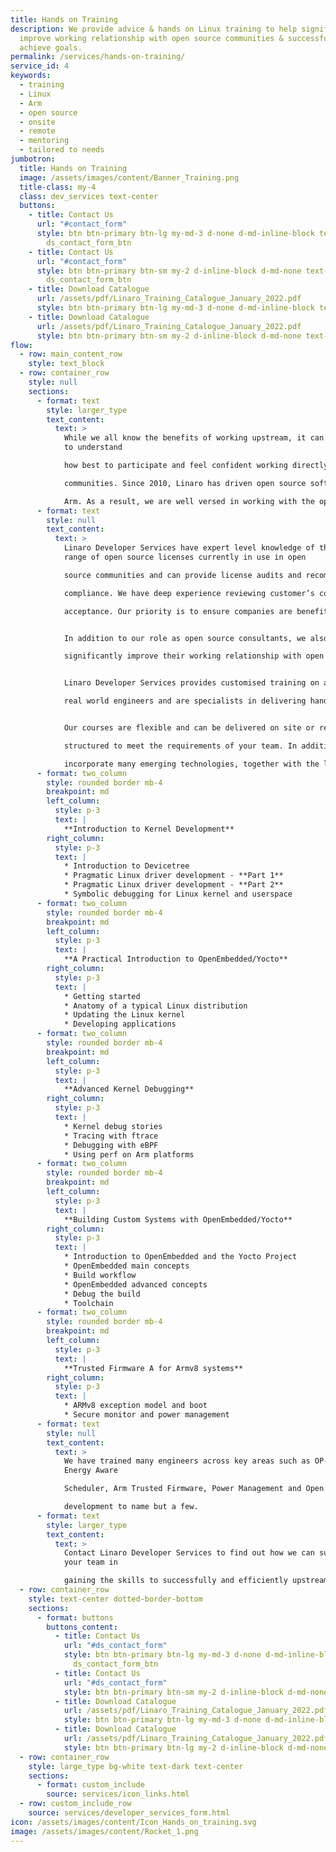 ```yaml
---
title: Hands on Training
description: We provide advice & hands on Linux training to help significantly
  improve working relationship with open source communities & successfully
  achieve goals.
permalink: /services/hands-on-training/
service_id: 4
keywords:
  - training
  - Linux
  - Arm
  - open source
  - onsite
  - remote
  - mentoring
  - tailored to needs
jumbotron:
  title: Hands on Training
  image: /assets/images/content/Banner_Training.png
  title-class: my-4
  class: dev_services text-center
  buttons:
    - title: Contact Us
      url: "#contact_form"
      style: btn btn-primary btn-lg my-md-3 d-none d-md-inline-block text-uppercase
        ds_contact_form_btn
    - title: Contact Us
      url: "#contact_form"
      style: btn btn-primary btn-sm my-2 d-inline-block d-md-none text-uppercase
        ds_contact_form_btn
    - title: Download Catalogue
      url: /assets/pdf/Linaro_Training_Catalogue_January_2022.pdf
      style: btn btn-primary btn-lg my-md-3 d-none d-md-inline-block text-uppercase
    - title: Download Catalogue
      url: /assets/pdf/Linaro_Training_Catalogue_January_2022.pdf
      style: btn btn-primary btn-sm my-2 d-inline-block d-md-none text-uppercase
flow:
  - row: main_content_row
    style: text_block
  - row: container_row
    style: null
    sections:
      - format: text
        style: larger_type
        text_content:
          text: >
            While we all know the benefits of working upstream, it can take time
            to understand

            how best to participate and feel confident working directly in open source

            communities. Since 2010, Linaro has driven open source software development on

            Arm. As a result, we are well versed in working with the open source community.
      - format: text
        style: null
        text_content:
          text: >
            Linaro Developer Services have expert level knowledge of the wide
            range of open source licenses currently in use in open

            source communities and can provide license audits and recommendations in order to help companies eliminate risk and move to

            compliance. We have deep experience reviewing customer’s code before submission to communities to facilitate faster

            acceptance. Our priority is to ensure companies are benefiting from the best open source has to offer.


            In addition to our role as open source consultants, we also provide advice and hands on Linux training to customers to help them

            significantly improve their working relationship with open source communities and successfully achieve their goals.


            Linaro Developer Services provides customised training on a variety of topics. Moreover we provide expert instructors who are

            real world engineers and are specialists in delivering hands-on training across Linux and Arm technology.


            Our courses are flexible and can be delivered on site or remotely. Courses can be tailored if required and all training modules are

            structured to meet the requirements of your team. In addition to hands-on-training, we also can provide mentoring. The courses

            incorporate many emerging technologies, together with the latest best practices. Topics include:
      - format: two_column
        style: rounded border mb-4
        breakpoint: md
        left_column:
          style: p-3
          text: |
            **Introduction to Kernel Development**
        right_column:
          style: p-3
          text: |
            * Introduction to Devicetree
            * Pragmatic Linux driver development - **Part 1**
            * Pragmatic Linux driver development - **Part 2**
            * Symbolic debugging for Linux kernel and userspace
      - format: two_column
        style: rounded border mb-4
        breakpoint: md
        left_column:
          style: p-3
          text: |
            **A Practical Introduction to OpenEmbedded/Yocto**
        right_column:
          style: p-3
          text: |
            * Getting started
            * Anatomy of a typical Linux distribution
            * Updating the Linux kernel
            * Developing applications
      - format: two_column
        style: rounded border mb-4
        breakpoint: md
        left_column:
          style: p-3
          text: |
            **Advanced Kernel Debugging**
        right_column:
          style: p-3
          text: |
            * Kernel debug stories
            * Tracing with ftrace
            * Debugging with eBPF
            * Using perf on Arm platforms
      - format: two_column
        style: rounded border mb-4
        breakpoint: md
        left_column:
          style: p-3
          text: |
            **Building Custom Systems with OpenEmbedded/Yocto**
        right_column:
          style: p-3
          text: |
            * Introduction to OpenEmbedded and the Yocto Project
            * OpenEmbedded main concepts
            * Build workflow
            * OpenEmbedded advanced concepts
            * Debug the build
            * Toolchain
      - format: two_column
        style: rounded border mb-4
        breakpoint: md
        left_column:
          style: p-3
          text: |
            **Trusted Firmware A for Armv8 systems**
        right_column:
          style: p-3
          text: |
            * ARMv8 exception model and boot
            * Secure monitor and power management
      - format: text
        style: null
        text_content:
          text: >
            We have trained many engineers across key areas such as OP-TEE,
            Energy Aware

            Scheduler, Arm Trusted Firmware, Power Management and Open Source

            development to name but a few.
      - format: text
        style: larger_type
        text_content:
          text: >
            Contact Linaro Developer Services to find out how we can support
            your team in

            gaining the skills to successfully and efficiently upstream future products.
  - row: container_row
    style: text-center dotted-border-bottom
    sections:
      - format: buttons
        buttons_content:
          - title: Contact Us
            url: "#ds_contact_form"
            style: btn btn-primary btn-lg my-md-3 d-none d-md-inline-block
              ds_contact_form_btn
          - title: Contact Us
            url: "#ds_contact_form"
            style: btn btn-primary btn-sm my-2 d-inline-block d-md-none ds_contact_form_btn
          - title: Download Catalogue
            url: /assets/pdf/Linaro_Training_Catalogue_January_2022.pdf
            style: btn btn-primary btn-lg my-md-3 d-none d-md-inline-block
          - title: Download Catalogue
            url: /assets/pdf/Linaro_Training_Catalogue_January_2022.pdf
            style: btn btn-primary btn-lg my-2 d-inline-block d-md-none
  - row: container_row
    style: large_type bg-white text-dark text-center
    sections:
      - format: custom_include
        source: services/icon_links.html
  - row: custom_include_row
    source: services/developer_services_form.html
icon: /assets/images/content/Icon_Hands_on_training.svg
image: /assets/images/content/Rocket_1.png
---
```

